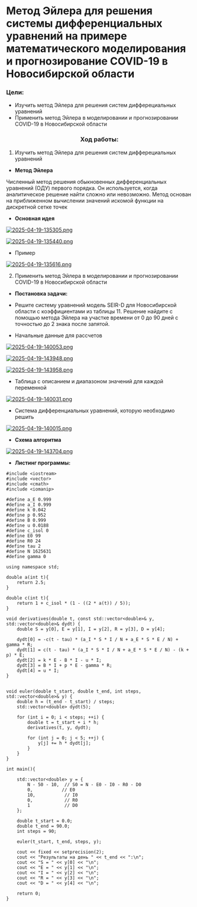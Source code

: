 # Метод Эйлера для решения системы дифференциальных уравнений на примере математического моделирования и прогнозирование COVID-19 в Новосибирской области

### Цели:
- Изучить метод Эйлера для решения систем дифферециальных уравнений
- Применить метод Эйлера в моделировании и прогнозировании COVID-19 в Новосибирской области 

<h3 align="center">Ход работы: </h3>

1. Изучить метод Эйлера для решения систем дифферециальных уравнений

- **Метод Эйлера** 

Численный метод решения обыкновенных дифференциальных уравнений (ОДУ) первого порядка. Он используется, когда аналитическое решение найти сложно или невозможно. Метод основан на приближенном вычислении значений искомой функции на дискретной сетке точек

- **Основная идея**

[![2025-04-19-135305.png](https://i.postimg.cc/3J7PxqX3/2025-04-19-135305.png)](https://postimg.cc/5j7PPnKr)

[![2025-04-19-135440.png](https://i.postimg.cc/7ZtcXYpL/2025-04-19-135440.png)](https://postimg.cc/JsJPzm7w)

- Пример

[![2025-04-19-135616.png](https://i.postimg.cc/VLYV8Cw6/2025-04-19-135616.png)](https://postimg.cc/K4HN74RS)

2. Применить метод Эйлера в моделировании и прогнозировании COVID-19 в Новосибирской области 

- **Постановка задачи:**

- Решите систему уравнений модель SEIR-D для Новосибирской области с коэффициентами из таблицы 11. Решение найдите с помощью метода Эйлера на участке времени от 0 до 90 дней с точностью до 2 знака после запятой.

- Начальные данные для рассчетов

[![2025-04-19-140053.png](https://i.postimg.cc/5thf7mZj/2025-04-19-140053.png)](https://postimg.cc/Ffxt10FQ)

[![2025-04-19-143948.png](https://i.postimg.cc/6334NKcT/2025-04-19-143948.png)](https://postimg.cc/sBkgpttR)

[![2025-04-19-143958.png](https://i.postimg.cc/zBVwFK9d/2025-04-19-143958.png)](https://postimg.cc/47RhJ74t)

- Таблица с описанием и диапазоном значений для каждой переменной

[![2025-04-19-140031.png](https://i.postimg.cc/9Qv3CQ1n/2025-04-19-140031.png)](https://postimg.cc/NK7CxY36)

- Система дифференциальных уравнений, которую необходимо решить

[![2025-04-19-140015.png](https://i.postimg.cc/Vs435RDM/2025-04-19-140015.png)](https://postimg.cc/F1dPBjts)

- **Схема алгоритма**

[![2025-04-19-143704.png](https://i.postimg.cc/RCYK4Wjm/2025-04-19-143704.png)](https://postimg.cc/V5jdFkfZ)

- **Листинг программы:**

```
#include <iostream>
#include <vector>
#include <cmath>
#include <iomanip>

#define a_E 0.999
#define a_I 0.999
#define k 0.042
#define p 0.952
#define B 0.999
#define u 0.0188
#define c_isol 0
#define E0 99
#define R0 24
#define tau 2
#define N 1625631
#define gamma 0

using namespace std;

double a(int t){
    return 2.5;
}

double c(int t){
    return 1 + c_isol * (1 - ((2 * a(t)) / 5));
}

void derivatives(double t, const std::vector<double>& y, std::vector<double>& dydt) {
    double S = y[0], E = y[1], I = y[2], R = y[3], D = y[4];
    
    dydt[0] = -c(t - tau) * (a_I * S * I / N + a_E * S * E / N) + gamma * R;
    dydt[1] = c(t - tau) * (a_I * S * I / N + a_E * S * E / N) - (k + p) * E;
    dydt[2] = k * E - B * I - u * I;
    dydt[3] = B * I + p * E - gamma * R;
    dydt[4] = u * I;
}


void euler(double t_start, double t_end, int steps, std::vector<double>& y) {
    double h = (t_end - t_start) / steps;
    std::vector<double> dydt(5); 

    for (int i = 0; i < steps; ++i) {
        double t = t_start + i * h;
        derivatives(t, y, dydt);
        
        for (int j = 0; j < 5; ++j) {
            y[j] += h * dydt[j];
        }
    }
}

int main(){

    std::vector<double> y = {
        N - 50 - 10,  // S0 = N - E0 - I0 - R0 - D0
        0,           // E0
        10,           // I0
        0,            // R0
        1             // D0
    };

    double t_start = 0.0;
    double t_end = 90.0;
    int steps = 90;  

    euler(t_start, t_end, steps, y);

    cout << fixed << setprecision(2);
    cout << "Результаты на день " << t_end << ":\n";
    cout << "S = " << y[0] << "\n";
    cout << "E = " << y[1] << "\n";
    cout << "I = " << y[2] << "\n";
    cout << "R = " << y[3] << "\n";
    cout << "D = " << y[4] << "\n";

    return 0;
}
```
